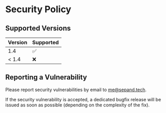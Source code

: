 # Security Policy

## Supported Versions

| Version       | Supported          |
| ------------- | ------------------ |
| 1.4           | :white_check_mark: |
| < 1.4         | :x:                |

## Reporting a Vulnerability

Please report security vulnerabilities by email to [me@sepand.tech](mailto:me@sepand.tech "me@sepand.tech").

If the security vulnerability is accepted, a dedicated bugfix release will be issued as soon as possible (depending on the complexity of the fix).